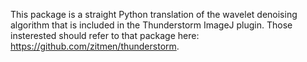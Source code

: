This package is a straight Python translation of the wavelet denoising algorithm that is included in the Thunderstorm ImageJ plugin. Those insterested should refer to that package here: https://github.com/zitmen/thunderstorm.
